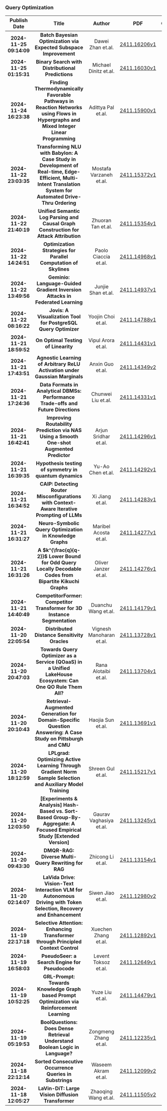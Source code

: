 
### Query Optimization
|Publish Date|Title|Author|PDF|Code|
| :---: | :---: | :---: | :---: | :---: |
|**2024-11-25 09:14:09**|**Batch Bayesian Optimization via Expected Subspace Improvement**|Dawei Zhan et.al.|[2411.16206v1](http://arxiv.org/abs/2411.16206v1)|[link](https://github.com/zhandawei/Expected_Subspace_Improvement_Batch_Bayesian_Optimization)|
|**2024-11-25 01:15:31**|**Binary Search with Distributional Predictions**|Michael Dinitz et.al.|[2411.16030v1](http://arxiv.org/abs/2411.16030v1)|null|
|**2024-11-24 16:23:38**|**Finding Thermodynamically Favorable Pathways in Reaction Networks using   Flows in Hypergraphs and Mixed Integer Linear Programming**|Adittya Pal et.al.|[2411.15900v1](http://arxiv.org/abs/2411.15900v1)|null|
|**2024-11-22 23:03:35**|**Transforming NLU with Babylon: A Case Study in Development of Real-time,   Edge-Efficient, Multi-Intent Translation System for Automated Drive-Thru   Ordering**|Mostafa Varzaneh et.al.|[2411.15372v1](http://arxiv.org/abs/2411.15372v1)|null|
|**2024-11-22 21:40:19**|**Unified Semantic Log Parsing and Causal Graph Construction for Attack   Attribution**|Zhuoran Tan et.al.|[2411.15354v1](http://arxiv.org/abs/2411.15354v1)|null|
|**2024-11-22 14:24:51**|**Optimization Strategies for Parallel Computation of Skylines**|Paolo Ciaccia et.al.|[2411.14968v1](http://arxiv.org/abs/2411.14968v1)|null|
|**2024-11-22 13:49:56**|**Geminio: Language-Guided Gradient Inversion Attacks in Federated   Learning**|Junjie Shan et.al.|[2411.14937v1](http://arxiv.org/abs/2411.14937v1)|[link](https://github.com/HKU-TASR/Geminio)|
|**2024-11-22 08:16:22**|**Jovis: A Visualization Tool for PostgreSQL Query Optimizer**|Yoojin Choi et.al.|[2411.14788v1](http://arxiv.org/abs/2411.14788v1)|[link](https://github.com/snu-jovis)|
|**2024-11-21 18:59:52**|**On Optimal Testing of Linearity**|Vipul Arora et.al.|[2411.14431v1](http://arxiv.org/abs/2411.14431v1)|null|
|**2024-11-21 17:43:51**|**Agnostic Learning of Arbitrary ReLU Activation under Gaussian Marginals**|Anxin Guo et.al.|[2411.14349v2](http://arxiv.org/abs/2411.14349v2)|null|
|**2024-11-21 17:24:36**|**Data Formats in Analytical DBMSs: Performance Trade-offs and Future   Directions**|Chunwei Liu et.al.|[2411.14331v1](http://arxiv.org/abs/2411.14331v1)|null|
|**2024-11-21 16:42:41**|**Improving Routability Prediction via NAS Using a Smooth One-shot   Augmented Predictor**|Arjun Sridhar et.al.|[2411.14296v1](http://arxiv.org/abs/2411.14296v1)|null|
|**2024-11-21 16:39:35**|**Hypothesis testing of symmetry in quantum dynamics**|Yu-Ao Chen et.al.|[2411.14292v1](http://arxiv.org/abs/2411.14292v1)|null|
|**2024-11-21 16:34:52**|**CAIP: Detecting Router Misconfigurations with Context-Aware Iterative   Prompting of LLMs**|Xi Jiang et.al.|[2411.14283v1](http://arxiv.org/abs/2411.14283v1)|null|
|**2024-11-21 16:31:27**|**Neuro-Symbolic Query Optimization in Knowledge Graphs**|Maribel Acosta et.al.|[2411.14277v1](http://arxiv.org/abs/2411.14277v1)|null|
|**2024-11-21 16:31:26**|**A $k^{\frac{q}{q-2}}$ Lower Bound for Odd Query Locally Decodable Codes   from Bipartite Kikuchi Graphs**|Oliver Janzer et.al.|[2411.14276v1](http://arxiv.org/abs/2411.14276v1)|null|
|**2024-11-21 14:40:49**|**CompetitorFormer: Competitor Transformer for 3D Instance Segmentation**|Duanchu Wang et.al.|[2411.14179v1](http://arxiv.org/abs/2411.14179v1)|null|
|**2024-11-20 22:05:54**|**Distributed Distance Sensitivity Oracles**|Vignesh Manoharan et.al.|[2411.13728v1](http://arxiv.org/abs/2411.13728v1)|null|
|**2024-11-20 20:47:03**|**Towards Query Optimizer as a Service (QOaaS) in a Unified LakeHouse   Ecosystem: Can One QO Rule Them All?**|Rana Alotaibi et.al.|[2411.13704v1](http://arxiv.org/abs/2411.13704v1)|null|
|**2024-11-20 20:10:43**|**Retrieval-Augmented Generation for Domain-Specific Question Answering: A   Case Study on Pittsburgh and CMU**|Haojia Sun et.al.|[2411.13691v1](http://arxiv.org/abs/2411.13691v1)|null|
|**2024-11-20 18:12:59**|**LPLgrad: Optimizing Active Learning Through Gradient Norm Sample   Selection and Auxiliary Model Training**|Shreen Gul et.al.|[2411.15217v1](http://arxiv.org/abs/2411.15217v1)|null|
|**2024-11-20 12:03:50**|**[Experiments \& Analysis] Hash-Based vs. Sort-Based Group-By-Aggregate:   A Focused Empirical Study [Extended Version]**|Gaurav Vaghasiya et.al.|[2411.13245v1](http://arxiv.org/abs/2411.13245v1)|null|
|**2024-11-20 09:43:30**|**DMQR-RAG: Diverse Multi-Query Rewriting for RAG**|Zhicong Li et.al.|[2411.13154v1](http://arxiv.org/abs/2411.13154v1)|null|
|**2024-11-20 02:14:07**|**LaVida Drive: Vision-Text Interaction VLM for Autonomous Driving with   Token Selection, Recovery and Enhancement**|Siwen Jiao et.al.|[2411.12980v2](http://arxiv.org/abs/2411.12980v2)|null|
|**2024-11-19 22:17:18**|**Selective Attention: Enhancing Transformer through Principled Context   Control**|Xuechen Zhang et.al.|[2411.12892v1](http://arxiv.org/abs/2411.12892v1)|[link](https://github.com/umich-sota/selective_attention)|
|**2024-11-19 16:58:03**|**PseudoSeer: a Search Engine for Pseudocode**|Levent Toksoz et.al.|[2411.12649v1](http://arxiv.org/abs/2411.12649v1)|null|
|**2024-11-19 10:52:25**|**GRL-Prompt: Towards Knowledge Graph based Prompt Optimization via   Reinforcement Learning**|Yuze Liu et.al.|[2411.14479v1](http://arxiv.org/abs/2411.14479v1)|null|
|**2024-11-19 05:19:53**|**BoolQuestions: Does Dense Retrieval Understand Boolean Logic in   Language?**|Zongmeng Zhang et.al.|[2411.12235v1](http://arxiv.org/abs/2411.12235v1)|null|
|**2024-11-18 22:12:14**|**Sorted Consecutive Occurrence Queries in Substrings**|Waseem Akram et.al.|[2411.12099v2](http://arxiv.org/abs/2411.12099v2)|null|
|**2024-11-18 12:05:27**|**LaVin-DiT: Large Vision Diffusion Transformer**|Zhaoqing Wang et.al.|[2411.11505v2](http://arxiv.org/abs/2411.11505v2)|null|

